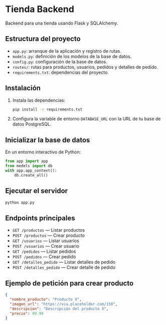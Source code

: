 # Tienda Backend

Backend para una tienda usando Flask y SQLAlchemy.

## Estructura del proyecto

- `app.py`: arranque de la aplicación y registro de rutas.
- `models.py`: definición de los modelos de la base de datos.
- `config.py`: configuración de la base de datos.
- `routes/`: rutas para productos, usuarios, pedidos y detalles de pedido.
- `requirements.txt`: dependencias del proyecto.

## Instalación

1. Instala las dependencias:
   ```bash
   pip install -r requirements.txt
   ```
2. Configura la variable de entorno `DATABASE_URL` con la URL de tu base de datos PostgreSQL.

## Inicializar la base de datos

En un entorno interactivo de Python:
```python
from app import app
from models import db
with app.app_context():
    db.create_all()
```

## Ejecutar el servidor

```bash
python app.py
```

## Endpoints principales

- `GET /productos` — Listar productos
- `POST /productos` — Crear producto
- `GET /usuarios` — Listar usuarios
- `POST /usuarios` — Crear usuario
- `GET /pedidos` — Listar pedidos
- `POST /pedidos` — Crear pedido
- `GET /detalles_pedido` — Listar detalles de pedido
- `POST /detalles_pedido` — Crear detalle de pedido

## Ejemplo de petición para crear producto

```json
{
  "nombre_producto": "Producto X",
  "imagen_url": "https://via.placeholder.com/150",
  "descripcion": "Descripción del producto X",
  "precio": 99.99
}
```
